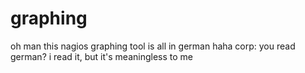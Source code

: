 <!--
id: 20985836
link: http://tumblr.atmos.org/post/20985836/graphing
slug: graphing
date: Thu Dec 06 2007 11:00:02 GMT-0800 (PST)
publish: 2007-12-06
tags: 
title: graphing
-->


graphing
========

oh man this nagios graphing tool is all in german haha corp: you read
german? i read it, but it's meaningless to me


